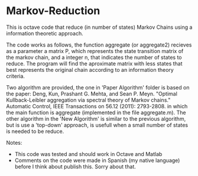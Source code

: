 # Markov-Reduction
This is octave code that reduce (in number of states) Markov Chains using a information theoretic approach.

The code works as follows, the function aggregate (or aggregate2) recieves as a parameter a matrix P, which represents the state transition matrix of the markov chain, and a integer n, that indicates the number of states to reduce. The program will find the aproximate matrix with less states that best represents the original chain according to an information theory criteria.

Two algorithm are provided, the one in 'Paper Algorithm' folder is based on the paper:
Deng, Kun, Prashant G. Mehta, and Sean P. Meyn. "Optimal Kullback-Leibler aggregation via spectral theory of Markov chains." Automatic Control, IEEE Transactions on 56.12 (2011): 2793-2808.
in which the main function is aggregate (implemented in the file aggregate.m). The other algorithm in the 'New Algorithm' is similar to the previous algorithm, but is use a 'top-down' approach, is usefull when a small number of states is needed to be reduce.

Notes:
- This code was tested and should work in Octave and Matlab
- Comments on the code were made in Spanish (my native language) before I think about publish this. Sorry about that.
